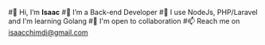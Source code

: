 

<!-- - <a href="https://iceu.netlify.app/">
        <img src="https://img.shields.io/badge/My-Portfolio-9cf" alt="My Portfolio"/></a>

- 🌱 I’m currently learning ![NodeJS](https://img.shields.io/badge/node.js-6DA55F?style=for-the-badge&logo=node.js&logoColor=white) with ![Express.js](https://img.shields.io/badge/express.js-%23404d59.svg?style=for-the-badge&logo=express&logoColor=%2361DAFB)  -->
<!-- - 🧘🏻‍♀️ I enjoy anime, calisthenics and movies
- 📫 You can connect with me on (https://linkfree.eddiehub.io/ubaniIsaac)
 -->
#👋 Hi, I’m **Isaac**
#👀 I’m a Back-end Developer
#🌱 I use NodeJs, PHP/Laravel and I'm learning Golang 
#💞️ I'm  open to collaboration
#📫 Reach me on isaacchimdi@gmail.com

<!-- ## Here are some projects I've worked on so far  👇
<table>
  <tr>
    <td>
      <a href="https://github.com/ubaniIsaac/chat-app"><img src="https://github-readme-stats.vercel.app/api/pin/?username=ubaniIsaac&repo=chat-app" /></a>
    </td>
    <td>
      <a href="https://github.com/ubaniIsaac/Todo-app"><img src="https://github-readme-stats.vercel.app/api/pin/?username=ubaniIsaac&repo=todo-app" /></a>
    </td>
  </tr>
</table> -->

<!-- ## Stats & Stuff I use:
<table>
<!--   <tr> -->
<!--     <td>
      <a href="https://github.com/ubaniIsaac"><img alt="Isaac's Github Stats" src="https://github-readme-stats.vercel.app/api?username=ubaniIsaac&show_icons=true&count_private=true&theme=react&hide_border=true&bg_color=1d2a3a" /></a>
    </td> -->
<!--     <td>
      <a href="http://www.github.com/ubaniIsaac"><img src="https://github-readme-streak-stats.herokuapp.com/?user=ubaniIsaac&stroke=ffffff&background=1d2a3a&ring=5BCDEC&fire=5BCDEC&currStreakNum=ffffff&currStreakLabel=5BCDEC&sideNums=ffffff&sideLabels=ffffff&dates=ffffff&hide_border=true" /></a>
    </td> -->
<!--     <th colspan="2">
<!--       <a href="https://github.com/ubaniIsaac"><img alt="Isaac's Top Languages" src="https://github-readme-stats.vercel.app/api/top-langs/?username=ubaniIsaac&langs_count=8&count_private=true&layout=compact&theme=react&hide_border=true&bg_color=1d2a3a"/></a>
    </th>
  <tr>
       <td>
      <p align="center">
        <a href="https://developer.mozilla.org/en-US/docs/Glossary/HTML5" target="_blank" rel="noreferrer">
          <img src="https://raw.githubusercontent.com/danielcranney/readme-generator/main/public/icons/skills/html5-colored.svg" width="36" height="36" alt="HTML5" />
        </a>
        <p align="center">HTML5</p>
      </p>
    </td>
      <td>
      <p align="center">
        <a href="https://www.w3.org/TR/CSS/#css" target="_blank" rel="noreferrer">
          <img src="https://raw.githubusercontent.com/danielcranney/readme-generator/main/public/icons/skills/css3-colored.svg" width="36" height="36" alt="CSS3" />
      </a>
        <p align="center">CSS</p>
      </p>
    </td>
  </tr>
  <tr>
 <td>
      <p align="center">
        <a href="https://developer.mozilla.org/en-US/docs/Web/JavaScript" target="_blank" rel="noreferrer">
          <img src="https://raw.githubusercontent.com/danielcranney/readme-generator/main/public/icons/skills/javascript-colored.svg" width="36" height="36" alt="JavaScript" />
        </a>
        <p align="center">JavaScript</p>
      </p>
    </td>
        <td>
      <p align="center">
        <a href="https://reactjs.org/" target="_blank" rel="noreferrer"> -->
<!--           <img src="https://raw.githubusercontent.com/danielcranney/readme-generator/main/public/icons/skills/react-colored.svg" width="36" height="36" alt="React" />
        </a>
        <p align="center">React</p>
      </p>
    </td>
  </tr>
  <tr>   
    <td>            
      <p align="center">
        <a href="https://nodejs.org/en/" target="_blank" rel="noreferrer">
        <img src="https://raw.githubusercontent.com/danielcranney/readme-generator/main/public/icons/skills/nodejs-colored.svg" width="36" height="36" alt="NodeJS" />
      </a>
        <p align="center">NodeJS</p>
      </p>
    </td>
    <td>           
      <p align="center">
        <a href="https://expressjs.com/" target="_blank" rel="noreferrer">
          <img src="https://raw.githubusercontent.com/danielcranney/readme-generator/main/public/icons/skills/express-colored.svg" width="36" height="36" alt="Express" />
        </a>
        <p align="center">ExpressJS</p>
      </p>
    </td>
  </tr>
  <tr>
    <td>             
      <p align="center">
        <a href="https://www.mongodb.com/" target="_blank" rel="noreferrer">
          <img src="https://raw.githubusercontent.com/danielcranney/readme-generator/main/public/icons/skills/mongodb-colored.svg" width="36" height="36" alt="MongoDB" />
        </a>
        <p align="center">MongoDB</p>
      </p>
    </td>
<td>            
      <p align="center">
        <a href="https://mysql.org/docs" target="_blank" rel="noreferrer">
          <img src="https://raw.githubusercontent.com/danielcranney/readme-generator/main/public/icons/skills/mysql-colored.svg" width="36" height="36" alt="MySql" />
      </a>
        <p align="center">MySql</p>
      </p>
    </td>
  </tr>
</table> --> 
